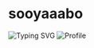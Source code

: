 # sooyaaabo
![Typing SVG](https://readme-typing-svg.demolab.com?font=Fira+Code&weight=300&pause=999&center=true&vCenter=true&width=1060&lines=Welcome+to+my+homepage.)
![Profile](https://github-widgetbox.vercel.app/api/profile?username=sooyaaabo&width=1060&data=followers,repositories,stars,commits&theme=default)
